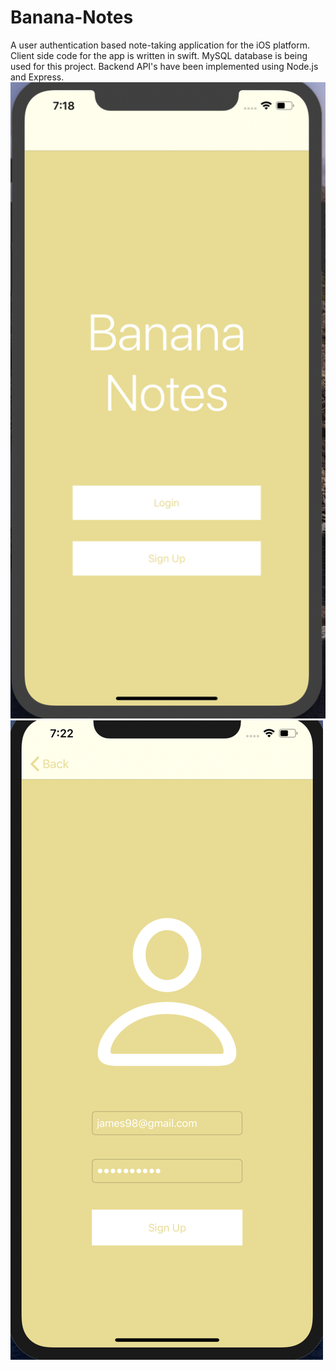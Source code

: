 # Banana-Notes
A user authentication based note-taking application for the iOS platform. Client side code for the app is written in swift. MySQL database is being used for this project. Backend API's have been implemented using Node.js and Express.
![](Product-Images/HomePage.png)
![](Product-Images/SignUpPage.png)
